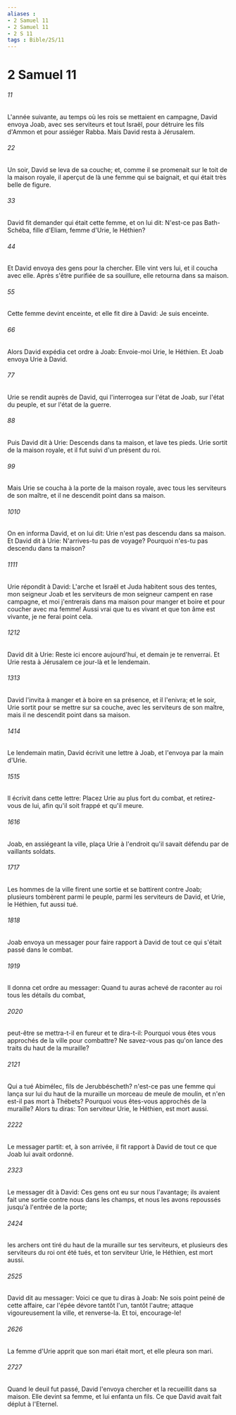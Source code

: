 ```yaml
---
aliases : 
- 2 Samuel 11
- 2 Samuel 11
- 2 S 11
tags : Bible/2S/11
---
```


# 2 Samuel 11

###### 11
L'année suivante, au temps où les rois se mettaient en campagne, David envoya Joab, avec ses serviteurs et tout Israël, pour détruire les fils d'Ammon et pour assiéger Rabba. Mais David resta à Jérusalem.
###### 22
Un soir, David se leva de sa couche; et, comme il se promenait sur le toit de la maison royale, il aperçut de là une femme qui se baignait, et qui était très belle de figure.
###### 33
David fit demander qui était cette femme, et on lui dit: N'est-ce pas Bath-Schéba, fille d'Eliam, femme d'Urie, le Héthien?
###### 44
Et David envoya des gens pour la chercher. Elle vint vers lui, et il coucha avec elle. Après s'être purifiée de sa souillure, elle retourna dans sa maison.
###### 55
Cette femme devint enceinte, et elle fit dire à David: Je suis enceinte.
###### 66
Alors David expédia cet ordre à Joab: Envoie-moi Urie, le Héthien. Et Joab envoya Urie à David.
###### 77
Urie se rendit auprès de David, qui l'interrogea sur l'état de Joab, sur l'état du peuple, et sur l'état de la guerre.
###### 88
Puis David dit à Urie: Descends dans ta maison, et lave tes pieds. Urie sortit de la maison royale, et il fut suivi d'un présent du roi.
###### 99
Mais Urie se coucha à la porte de la maison royale, avec tous les serviteurs de son maître, et il ne descendit point dans sa maison.
###### 1010
On en informa David, et on lui dit: Urie n'est pas descendu dans sa maison. Et David dit à Urie: N'arrives-tu pas de voyage? Pourquoi n'es-tu pas descendu dans ta maison?
###### 1111
Urie répondit à David: L'arche et Israël et Juda habitent sous des tentes, mon seigneur Joab et les serviteurs de mon seigneur campent en rase campagne, et moi j'entrerais dans ma maison pour manger et boire et pour coucher avec ma femme! Aussi vrai que tu es vivant et que ton âme est vivante, je ne ferai point cela.
###### 1212
David dit à Urie: Reste ici encore aujourd'hui, et demain je te renverrai. Et Urie resta à Jérusalem ce jour-là et le lendemain.
###### 1313
David l'invita à manger et à boire en sa présence, et il l'enivra; et le soir, Urie sortit pour se mettre sur sa couche, avec les serviteurs de son maître, mais il ne descendit point dans sa maison.
###### 1414
Le lendemain matin, David écrivit une lettre à Joab, et l'envoya par la main d'Urie.
###### 1515
Il écrivit dans cette lettre: Placez Urie au plus fort du combat, et retirez-vous de lui, afin qu'il soit frappé et qu'il meure.
###### 1616
Joab, en assiégeant la ville, plaça Urie à l'endroit qu'il savait défendu par de vaillants soldats.
###### 1717
Les hommes de la ville firent une sortie et se battirent contre Joab; plusieurs tombèrent parmi le peuple, parmi les serviteurs de David, et Urie, le Héthien, fut aussi tué.
###### 1818
Joab envoya un messager pour faire rapport à David de tout ce qui s'était passé dans le combat.
###### 1919
Il donna cet ordre au messager: Quand tu auras achevé de raconter au roi tous les détails du combat,
###### 2020
peut-être se mettra-t-il en fureur et te dira-t-il: Pourquoi vous êtes vous approchés de la ville pour combattre? Ne savez-vous pas qu'on lance des traits du haut de la muraille?
###### 2121
Qui a tué Abimélec, fils de Jerubbéscheth? n'est-ce pas une femme qui lança sur lui du haut de la muraille un morceau de meule de moulin, et n'en est-il pas mort à Thébets? Pourquoi vous êtes-vous approchés de la muraille? Alors tu diras: Ton serviteur Urie, le Héthien, est mort aussi.
###### 2222
Le messager partit: et, à son arrivée, il fit rapport à David de tout ce que Joab lui avait ordonné.
###### 2323
Le messager dit à David: Ces gens ont eu sur nous l'avantage; ils avaient fait une sortie contre nous dans les champs, et nous les avons repoussés jusqu'à l'entrée de la porte;
###### 2424
les archers ont tiré du haut de la muraille sur tes serviteurs, et plusieurs des serviteurs du roi ont été tués, et ton serviteur Urie, le Héthien, est mort aussi.
###### 2525
David dit au messager: Voici ce que tu diras à Joab: Ne sois point peiné de cette affaire, car l'épée dévore tantôt l'un, tantôt l'autre; attaque vigoureusement la ville, et renverse-la. Et toi, encourage-le!
###### 2626
La femme d'Urie apprit que son mari était mort, et elle pleura son mari.
###### 2727
Quand le deuil fut passé, David l'envoya chercher et la recueillit dans sa maison. Elle devint sa femme, et lui enfanta un fils. Ce que David avait fait déplut à l'Eternel.
